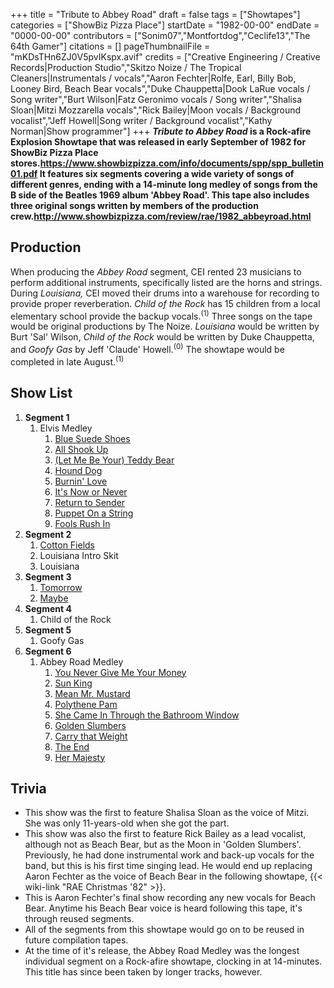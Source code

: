 +++
title = "Tribute to Abbey Road"
draft = false
tags = ["Showtapes"]
categories = ["ShowBiz Pizza Place"]
startDate = "1982-00-00"
endDate = "0000-00-00"
contributors = ["Sonim07","Montfortdog","Ceclife13","The 64th Gamer"]
citations = []
pageThumbnailFile = "mKDsTHn6ZJ0V5pvIKspx.avif"
credits = ["Creative Engineering / Creative Records|Production Studio","Skitzo Noize / The Tropical Cleaners|Instrumentals / vocals","Aaron Fechter|Rolfe, Earl, Billy Bob, Looney Bird, Beach Bear vocals","Duke Chauppetta|Dook LaRue vocals / Song writer","Burt Wilson|Fatz Geronimo vocals / Song writer","Shalisa Sloan|Mitzi Mozzarella vocals","Rick Bailey|Moon vocals / Background vocalist","Jeff Howell|Song writer / Background vocalist","Kathy Norman|Show programmer"]
+++
***Tribute to Abbey Road* is a Rock-afire Explosion Showtape that was released in early September of 1982 for ShowBiz Pizza Place stores.https://www.showbizpizza.com/info/documents/spp/spp_bulletin01.pdf
It features six segments covering a wide variety of songs of different genres, ending with a 14-minute long medley of songs from the B side of the Beatles 1969 album 'Abbey Road'.
This tape also includes three original songs written by members of the production crew.http://www.showbizpizza.com/review/rae/1982_abbeyroad.html**

## Production

When producing the *Abbey Road* segment, CEI rented 23 musicians to perform additional instruments, specifically listed are the horns and strings. During *Louisiana,* CEI moved their drums into a warehouse for recording to provide proper reverberation. *Child of the Rock* has 15 children from a local elementary school provide the backup vocals.<sup>(1)</sup>
Three songs on the tape would be original productions by The Noize. *Louisiana* would be written by Burt 'Sal' Wilson, *Child of the Rock* would be written by Duke Chauppetta, and *Goofy Gas* by Jeff 'Claude' Howell.<sup>(0)</sup>
The showtape would be completed in late August.<sup>(1)</sup>

## Show List

1.  **Segment 1**
    1.  Elvis Medley
        1.  [Blue Suede Shoes](https://en.wikipedia.org/wiki/Blue_Suede_Shoes)
        2.  [All Shook Up](https://en.wikipedia.org/wiki/All_Shook_Up)
        3.  [(Let Me Be Your) Teddy Bear](https://en.wikipedia.org/wiki/(Let_Me_Be_Your)_Teddy_Bear)
        4.  [Hound Dog](https://en.wikipedia.org/wiki/Hound_Dog_(song))
        5.  [Burnin' Love](https://en.wikipedia.org/wiki/Burning_Love)
        6.  [It's Now or Never](https://en.wikipedia.org/wiki/It%27s_Now_or_Never_(song))
        7.  [Return to Sender](https://en.wikipedia.org/wiki/Return_to_Sender_(song))
        8.  [Puppet On a String](https://en.wikipedia.org/wiki/Puppet_on_a_String_(Elvis_Presley_song))
        9.  [Fools Rush In](https://en.wikipedia.org/wiki/Fools_Rush_In_(Where_Angels_Fear_to_Tread))
2.  **Segment 2**
    1.  [Cotton Fields](https://en.wikipedia.org/wiki/Cotton_Fields)
    2.  Louisiana Intro Skit
    3.  Louisiana
3.  **Segment 3**
    1.  [Tomorrow](https://en.wikipedia.org/wiki/Tomorrow_(Annie))
    2.  [Maybe](https://en.wikipedia.org/wiki/Annie_(musical))
4.  **Segment 4**
    1.  Child of the Rock
5.  **Segment 5**
    1.  Goofy Gas
6.  **Segment 6**
    1.  Abbey Road Medley
        1.  [You Never Give Me Your Money](https://en.wikipedia.org/wiki/You_Never_Give_Me_Your_Money)
        2.  [Sun King](https://en.wikipedia.org/wiki/Sun_King_(song))
        3.  [Mean Mr. Mustard](https://en.wikipedia.org/wiki/Mean_Mr._Mustard)
        4.  [Polythene Pam](https://en.wikipedia.org/wiki/Polythene_Pam)
        5.  [She Came In Through the Bathroom Window](https://en.wikipedia.org/wiki/She_Came_In_Through_the_Bathroom_Window)
        6.  [Golden Slumbers](https://en.wikipedia.org/wiki/Golden_Slumbers)
        7.  [Carry that Weight](https://en.wikipedia.org/wiki/Carry_That_Weight)
        8.  [The End](https://en.wikipedia.org/wiki/The_End_(Beatles_song))
        9.  [Her Majesty](https://en.wikipedia.org/wiki/Her_Majesty_(song))

## Trivia

- This show was the first to feature Shalisa Sloan as the voice of Mitzi. She was only 11-years-old when she got the part.
- This show was also the first to feature Rick Bailey as a lead vocalist, although not as Beach Bear, but as the Moon in 'Golden Slumbers'. Previously, he had done instrumental work and back-up vocals for the band, but this is his first time singing lead. He would end up replacing Aaron Fechter as the voice of Beach Bear in the following showtape, {{< wiki-link "RAE Christmas '82" >}}.
- This is Aaron Fechter's final show recording any new vocals for Beach Bear. Anytime his Beach Bear voice is heard following this tape, it's through reused segments.
- All of the segments from this showtape would go on to be reused in future compilation tapes.
- At the time of it's release, the Abbey Road Medley was the longest individual segment on a Rock-afire showtape, clocking in at 14-minutes. This title has since been taken by longer tracks, however.
